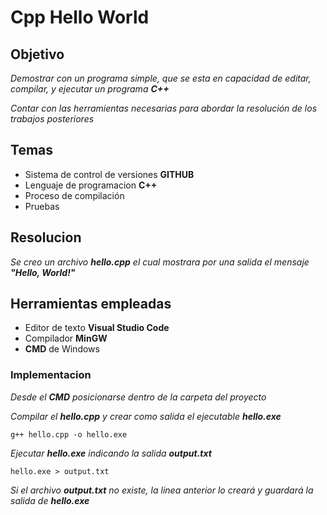 # Cpp Hello World

## Objetivo
_Demostrar con un programa simple, que se esta en capacidad de editar, compilar, y ejecutar un programa **C++**_

_Contar con las herramientas necesarias para abordar la resolución de los trabajos posteriores_

## Temas
* Sistema de control de versiones **GITHUB**
* Lenguaje de programacion **C++**
* Proceso de compilación
* Pruebas

## Resolucion
_Se creo un archivo **hello.cpp** el cual mostrara por una salida el mensaje **"Hello, World!"**_

## Herramientas empleadas
* Editor de texto **Visual Studio Code**
* Compilador **MinGW**
* **CMD** de Windows

### Implementacion
_Desde el **CMD** posicionarse dentro de la carpeta del proyecto_

_Compilar el **hello.cpp** y crear como salida el ejecutable **hello.exe**_
```
g++ hello.cpp -o hello.exe
```

_Ejecutar **hello.exe** indicando la salida **output.txt**_
```
hello.exe > output.txt
```
_Si el archivo **output.txt** no existe, la linea anterior lo creará y guardará la salida de **hello.exe**_